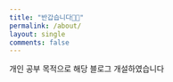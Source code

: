 ```yaml
---
title: "반갑습니다👋🏻"
permalink: /about/
layout: single
comments: false
---
```


개인 공부 목적으로 해당 블로그 개설하였습니다
